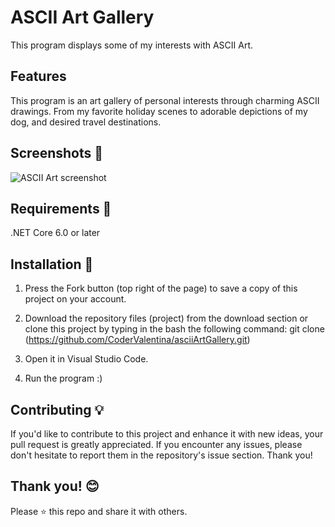 # ASCII Art Gallery
This program displays some of my interests with ASCII Art.
## Features
This program is an art gallery of personal interests through charming ASCII drawings. From my favorite holiday scenes to adorable depictions of my dog, and desired travel destinations.
## Screenshots 📸
![ASCII Art screenshot](screenshots/asciiArt.png)
## Requirements 🔧
.NET Core 6.0 or later
## Installation 🔌
1. Press the Fork button (top right of the page) to save a copy of this project on your account.

2. Download the repository files (project) from the download section or clone this project by typing in the bash the following command:
 git clone (https://github.com/CoderValentina/asciiArtGallery.git)

3. Open it in Visual Studio Code.

4. Run the program :)

## Contributing 💡
If you'd like to contribute to this project and enhance it with new ideas, your pull request is greatly appreciated. If you encounter any issues, please don't hesitate to report them in the repository's issue section. Thank you!
## Thank you! 😊
Please ⭐️ this repo and share it with others.
